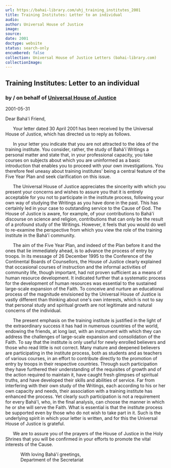 ```yaml
---
url: https://bahai-library.com/uhj_training_institutes_2001
title: Training Institutes: Letter to an individual
audio: 
author: Universal House of Justice
image: 
source: 
date: 2001
doctype: website
status: search-only
encumbered: false
collection: Universal House of Justice Letters (bahai-library.com)
collectionImage: 
---
```



## Training Institutes: Letter to an individual

### by / on behalf of [Universal House of Justice](https://bahai-library.com/author/Universal+House+of+Justice)

2001-05-31


Dear Bahá'í Friend,  
  
      Your letter dated 30 April 2001 has been received by the Universal House of Justice, which has directed us to reply as follows.  
  
      In your letter you indicate that you are not attracted to the idea of the training institute. You consider, rather, the study of Bahá'í Writings a personal matter and state that, in your professional capacity, you take courses on subjects about which you are uninformed as a basic introduction that enables you to proceed with your own investigations. You therefore feel uneasy about training institutes' being a central feature of the Five Year Plan and seek clarification on this issue.  
  
      The Universal House of Justice appreciates the sincerity with which you present your concerns and wishes to assure you that it is entirely acceptable for you not to participate in the institute process, following your own way of studying the Writings as you have done in the past. This has certainly led in your case to outstanding service to the Cause of God. The House of Justice is aware, for example, of your contributions to Bahá'í discourse on science and religion, contributions that can only be the result of a profound study of the Writings. However, it feels that you would do well to re-examine the perspective from which you view the role of the training institute in the Bahá'í community.  
  
      The aim of the Five Year Plan, and indeed of the Plan before it and the ones that lie immediately ahead, is to advance the process of entry by troops. In its message of 26 December 1995 to the Conference of the Continental Boards of Counsellors, the House of Justice clearly explained that occasional courses of instruction and the informal activities of community life, though important, had not proven sufficient as a means of human resource development. It indicated further that a systematic process for the development of human resources was essential to the sustained large-scale expansion of the Faith. To conceive and nurture an educational process of the magnitude envisioned by the Universal House of Justice is vastly different than thinking about one's own interests, which is not to say that personal study and spiritual growth are not legitimate and natural concerns of the individual.  
  
      The present emphasis on the training institute is justified in the light of the extraordinary success it has had in numerous countries of the world, endowing the friends, at long last, with an instrument with which they can address the challenges of large-scale expansion and consolidation of the Faith. To say that the institute is only useful for newly enrolled believers and those who read little is not correct. Many mature and deepened believers are participating in the institute process, both as students and as teachers of various courses, in an effort to contribute directly to the promotion of entry by troops in their respective countries. Through such participation they have furthered their understanding of the requisites of growth and of the action required to maintain it, have caught fresh glimpses of spiritual truths, and have developed their skills and abilities of service. Far from interfering with their own study of the Writings, each according to his or her own capacity and needs, their association with a training institute has enhanced the process. Yet clearly such participation is not a requirement for every Bahá'í, who, in the final analysis, can choose the manner in which he or she will serve the Faith. What is essential is that the institute process be supported even by those who do not wish to take part in it. Such is the underlying spirit in which your letter is written, and for this the Universal House of Justice is grateful.  
  
      We are to assure you of the prayers of the House of Justice in the Holy Shrines that you will be confirmed in your efforts to promote the vital interests of the Cause.  
  
            With loving Bahá'í greetings,  
            Department of the Secretariat